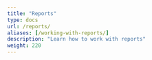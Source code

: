 ```yaml
---
title: "Reports"
type: docs
url: /reports/
aliases: [/working-with-reports/]
description: "Learn how to work with reports"
weight: 220
---
```


